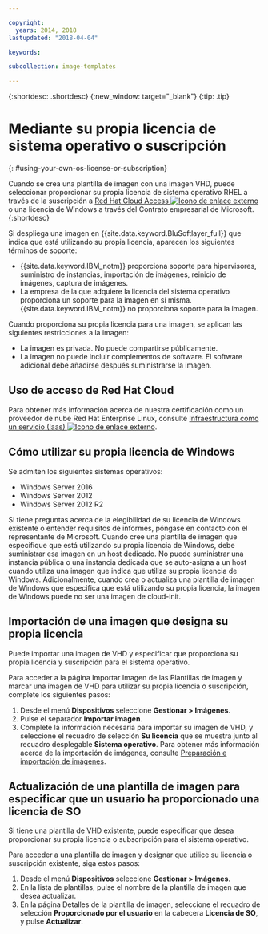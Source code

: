 ```yaml
---

copyright:
  years: 2014, 2018
lastupdated: "2018-04-04"

keywords:

subcollection: image-templates

---
```


{:shortdesc: .shortdesc}
{:new_window: target="_blank"}
{:tip: .tip}


# Mediante su propia licencia de sistema operativo o suscripción
{: #using-your-own-os-license-or-subscription}

Cuando se crea una plantilla de imagen con una imagen VHD, puede seleccionar proporcionar su propia licencia de sistema operativo RHEL a través de la suscripción a [Red Hat Cloud Access ![Icono de enlace externo](../../icons/launch-glyph.svg "Icono de enlace externo")](https://www.redhat.com/en/technologies/cloud-computing/cloud-access) o una licencia de Windows a través del Contrato empresarial de Microsoft.
{:shortdesc}

Si despliega una imagen en {{site.data.keyword.BluSoftlayer_full}} que indica que está utilizando su propia licencia, aparecen los siguientes términos de soporte:
* {{site.data.keyword.IBM_notm}} proporciona soporte para hipervisores, suministro de instancias, importación de imágenes, reinicio de imágenes, captura de imágenes.
* La empresa de la que adquiere la licencia del sistema operativo proporciona un soporte para la imagen en sí misma. {{site.data.keyword.IBM_notm}} no proporciona soporte para la imagen.

Cuando proporciona su propia licencia para una imagen, se aplican las siguientes restricciones a la imagen:
* La imagen es privada. No puede compartirse públicamente.
* La imagen no puede incluir complementos de software. El software adicional debe añadirse después suministrarse la imagen.

## Uso de acceso de Red Hat Cloud
Para obtener más información acerca de nuestra certificación como un proveedor de nube Red Hat Enterprise Linux, consulte [Infraestructura como un servicio (Iaas) ![Icono de enlace externo](../../icons/launch-glyph.svg "Icono de enlace externo")](https://access.redhat.com/ecosystem/cloud-provider/2262101).

## Cómo utilizar su propia licencia de Windows
Se admiten los siguientes sistemas operativos:
* Windows Server 2016
* Windows Server 2012
* Windows Server 2012 R2

Si tiene preguntas acerca de la elegibilidad de su licencia de Windows existente o entender requisitos de informes, póngase en contacto con el representante de Microsoft. Cuando cree una plantilla de imagen que especifique que está utilizando su propia licencia de Windows, debe suministrar esa imagen en un host dedicado. No puede suministrar una instancia pública o una instancia dedicada que se auto-asigna a un host cuando utiliza una imagen que indica que utiliza su propia licencia de Windows. Adicionalmente, cuando crea o actualiza una plantilla de imagen de Windows que especifica que está utilizando su propia licencia, la imagen de Windows puede no ser una imagen de cloud-init.

## Importación de una imagen que designa su propia licencia

Puede importar una imagen de VHD y especificar que proporciona su propia licencia y suscripción para el sistema operativo.

Para acceder a la página Importar Imagen de las Plantillas de imagen y marcar una imagen de VHD para utilizar su propia licencia o suscripción,
complete los siguientes pasos:
1. Desde el menú **Dispositivos** seleccione **Gestionar > Imágenes**.
2. Pulse el separador **Importar imagen**.
3. Complete la información necesaria para importar su imagen de VHD, y seleccione el recuadro de selección **Su licencia** que se muestra junto al recuadro desplegable **Sistema operativo**. Para obtener más información acerca de la importación de imágenes, consulte [Preparación e importación de imágenes](/docs/infrastructure/image-templates?topic=image-templates-preparing-and-importing-images).

## Actualización de una plantilla de imagen para especificar que un usuario ha proporcionado una licencia de SO

Si tiene una plantilla de VHD existente, puede especificar que desea proporcionar su propia licencia o subscripción para el sistema operativo.

Para acceder a una plantilla de imagen y designar que utilice su licencia o suscripción existente, siga estos pasos:
1. Desde el menú **Dispositivos** seleccione **Gestionar > Imágenes**.
2. En la lista de plantillas, pulse el nombre de la plantilla de imagen que desea actualizar.
3. En la página Detalles de la plantilla de imagen, seleccione el recuadro de selección **Proporcionado por el usuario** en la cabecera
**Licencia de SO**, y pulse **Actualizar**.
